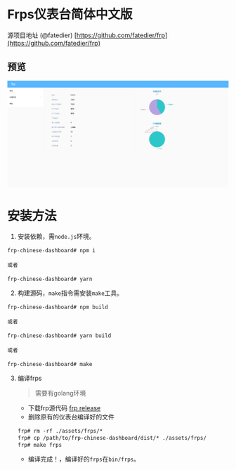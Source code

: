 # Frps仪表台简体中文版
源项目地址 (@fatedier) [https://github.com/fatedier/frp](https://github.com/fatedier/frp)
## 预览
![demo.png](./images/demo.png)
# 安装方法
1. 安装依赖，需`node.js`环境。
```shell
frp-chinese-dashboard# npm i 

或者

frp-chinese-dashboard# yarn
```
2. 构建源码，`make`指令需安装`make`工具。
```shell
frp-chinese-dashboard# npm build

或者

frp-chinese-dashboard# yarn build

或者

frp-chinese-dashboard# make
```
3. 编译frps
    > 需要有golang环境
    + 下载frp源代码 [frp release](https://github.com/fatedier/frp/releases)
    + 删除原有的仪表台编译好的文件
    ```shell
    frp# rm -rf ./assets/frps/*
    frp# cp /path/to/frp-chinese-dashboard/dist/* ./assets/frps/
    frp# make frps
    ```
    + 编译完成！，编译好的`frps`在`bin/frps`。
